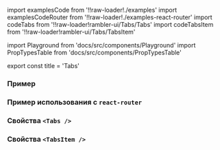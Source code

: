 import examplesCode from '!!raw-loader!./examples'
import examplesCodeRouter from '!!raw-loader!./examples-react-router'
import codeTabs from '!!raw-loader!rambler-ui/Tabs/Tabs'
import codeTabsItem from '!!raw-loader!rambler-ui/Tabs/TabsItem'

import Playground from 'docs/src/components/Playground'
import PropTypesTable from 'docs/src/components/PropTypesTable'

export const title = 'Tabs'

### Пример
<Playground code={examplesCode} />

### Пример использования с `react-router`
<Playground code={examplesCodeRouter} canEdit={false} showPreview={false} />

### Свойства `<Tabs />`
<PropTypesTable code={codeTabs} />

### Свойства `<TabsItem />`
<PropTypesTable code={codeTabsItem} />
